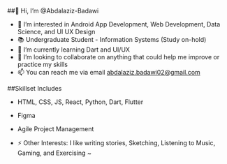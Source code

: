 ##👋 Hi, I’m @Abdalaziz-Badawi
- 👀 I’m interested in Android App Development, Web Development, Data Science, and UI UX Design 
- 📚 Undergraduate Student - Information Systems (Study on-hold) 
- 🌱 I’m currently learning Dart and UI/UX
- 💞️ I’m looking to collaborate on anything that could help me improve or practice my skills
- 📫 You can reach me via email abdalaziz.badawi02@gmail.com

##Skillset Includes
- HTML, CSS, JS, React, Python, Dart, Flutter
- Figma
- Agile Project Management 


- ⚡ Other Interests: I like writing stories, Sketching, Listening to Music, Gaming, and Exercising ~
